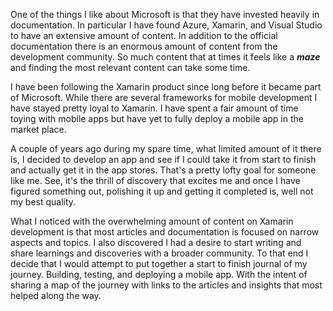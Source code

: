

One of the things I like about Microsoft is that they have invested heavily in documentation. In particular I have found Azure, Xamarin, and Visual Studio to have an extensive amount of content. In addition to the official documentation there is an enormous amount of content from the development community. So much content that at times it feels like a  ***maze*** and finding the most relevant content can take some time.

I have been following the Xamarin product since long before it became part of Microsoft. While there are several frameworks for mobile development I have stayed pretty loyal to Xamarin. I have spent a fair amount of time toying with mobile apps but have yet to fully deploy a mobile app in the market place. 

A couple of years ago during my spare time, what limited amount of it there is, I decided to develop an app and see if I could take it from start to finish and actually get it in the app stores. That's a pretty lofty goal for someone like me. See, it's the thrill of discovery that excites me and once I have figured something out, polishing it up and getting it completed is, well not my best quality.

What I noticed with the overwhelming amount of content on Xamarin development is that most articles and documentation is focused on narrow aspects and topics. I also discovered I had a desire to start writing and share learnings and discoveries with a broader community. To that end I decide that I would attempt to put together a start to finish journal of my journey. Building, testing, and deploying a mobile app. With the intent of sharing a map of the journey with links to the articles and insights that most helped along the way.

<!--stackedit_data:
eyJoaXN0b3J5IjpbLTE0OTQwNjM3MDIsLTE5NjE1NDQyMF19
-->